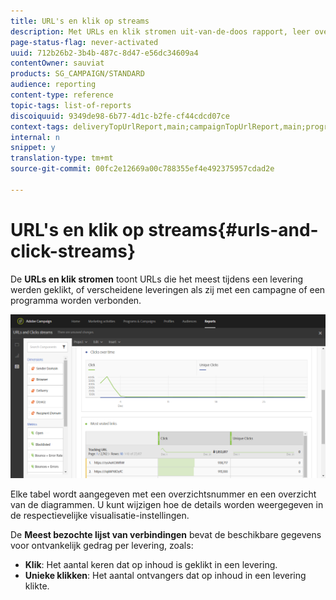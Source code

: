 ```yaml
---
title: URL's en klik op streams
description: Met URLs en klik stromen uit-van-de-doos rapport, leer over het succes van URLs in uw leveringen.
page-status-flag: never-activated
uuid: 712b26b2-3b4b-487c-8d47-e56dc34609a4
contentOwner: sauviat
products: SG_CAMPAIGN/STANDARD
audience: reporting
content-type: reference
topic-tags: list-of-reports
discoiquuid: 9349de98-6b77-4d1c-b2fe-cf44cdcd07ce
context-tags: deliveryTopUrlReport,main;campaignTopUrlReport,main;programTopUrlReport,main
internal: n
snippet: y
translation-type: tm+mt
source-git-commit: 00fc2e12669a00c788355ef4e492375957cdad2e

---
```



# URL&#39;s en klik op streams{#urls-and-click-streams}

De **URLs en klik stromen** toont URLs die het meest tijdens een levering werden geklikt, of verscheidene leveringen als zij met een campagne of een programma worden verbonden.

![](assets/delivery_reports_8.png)

Elke tabel wordt aangegeven met een overzichtsnummer en een overzicht van de diagrammen. U kunt wijzigen hoe de details worden weergegeven in de respectievelijke visualisatie-instellingen.

De **Meest bezochte lijst van verbindingen** bevat de beschikbare gegevens voor ontvankelijk gedrag per levering, zoals:

* **Klik**: Het aantal keren dat op inhoud is geklikt in een levering.
* **Unieke klikken**: Het aantal ontvangers dat op inhoud in een levering klikte.


